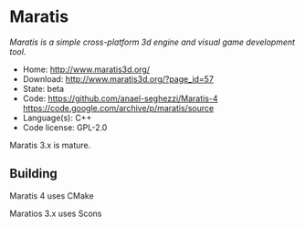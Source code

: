 # Maratis

_Maratis is a simple cross-platform 3d engine and visual game development tool._

- Home: http://www.maratis3d.org/
- Download: http://www.maratis3d.org/?page_id=57
- State: beta
- Code: https://github.com/anael-seghezzi/Maratis-4 https://code.google.com/archive/p/maratis/source
- Language(s): C++
- Code license: GPL-2.0

Maratis 3.x is mature.

## Building

Maratis 4 uses CMake

Maratios 3.x uses Scons


